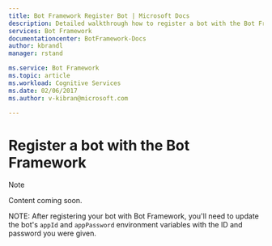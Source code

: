 ```yaml
---
title: Bot Framework Register Bot | Microsoft Docs
description: Detailed walkthrough how to register a bot with the Bot Framework.
services: Bot Framework
documentationcenter: BotFramework-Docs
author: kbrandl
manager: rstand

ms.service: Bot Framework
ms.topic: article
ms.workload: Cognitive Services
ms.date: 02/06/2017
ms.author: v-kibran@microsoft.com

---
```

# Register a bot with the Bot Framework

> [!NOTE]
> Content coming soon.

NOTE: After registering your bot with Bot Framework, you'll need to update the bot's `appId` and `appPassword` environment variables with the ID and password you were given.
